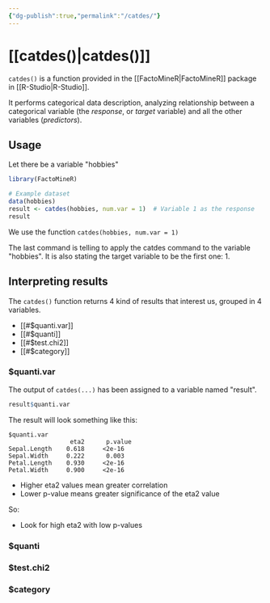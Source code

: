 ```yaml
---
{"dg-publish":true,"permalink":"/catdes/"}
---
```


# [[catdes()\|catdes()]]

`catdes()` is a function provided in the [[FactoMineR\|FactoMineR]] package in [[R-Studio\|R-Studio]].

It performs categorical data description, analyzing relationship between a categorical variable (the *response*, or *target* variable) and all the other variables (*predictors*).

## Usage

Let there be a variable "hobbies"

```r
library(FactoMineR)

# Example dataset
data(hobbies)
result <- catdes(hobbies, num.var = 1)  # Variable 1 as the response
result

```

We use the function `catdes(hobbies, num.var = 1)`

The last command is telling to apply the catdes command to the variable "hobbies". It is also stating the target variable to be the first one: 1.

## Interpreting results

The `catdes()` function returns 4 kind of results that interest us, grouped in 4 variables.
- [[#$quanti.var]]
- [[#$quanti]]
- [[#$test.chi2]]
- [[#$category]]

### $quanti.var

The output of `catdes(...)` has been assigned to a variable named "result".

```r
result$quanti.var
```

The result will look something like this:

```console
$quanti.var
                 eta2      p.value
Sepal.Length    0.618     <2e-16
Sepal.Width     0.222      0.003
Petal.Length    0.930     <2e-16
Petal.Width     0.900     <2e-16
```

- Higher eta2 values mean greater correlation
- Lower p-value means greater significance of the eta2 value

So:
- Look for high eta2 with low p-values



### $quanti

### $test.chi2

### $category